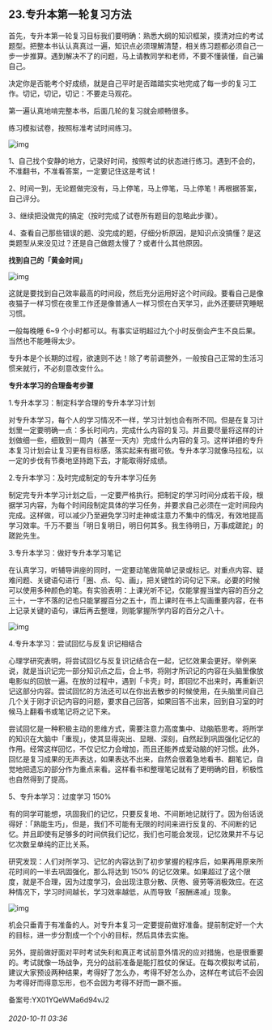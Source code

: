 ## 23.专升本第一轮复习方法
首先，专升本第一轮复习目标我们要明确：熟悉大纲的知识框架，摸清对应的考试题型。把整本书认认真真过一遍，知识点必须理解清楚，相关练习题都必须自己一步一步推算。遇到解决不了的问题，马上请教同学和老师，不要不懂装懂，自己骗自己。


决定你是否能考个好成绩，就是自己平时是否踏踏实实地完成了每一步的复习工作。切记，切记，切记：不要走马观花。


第一遍认真地啃完整本书，后面几轮的复习就会顺畅很多。


练习模拟试卷，按照标准考试时间练习。


![img](https://pic3.zhimg.com/v2-513730c865dd57b3bc5bc8226af9d8e6.webp)

1、自己找个安静的地方，记录好时间，按照考试的状态进行练习。遇到不会的，不准翻书，不准看答案，一定要记住这是考试！


2、时间一到，无论题做完没有，马上停笔，马上停笔，马上停笔！再根据答案，自己评分。


3、继续把没做完的搞定（按时完成了试卷所有题目的忽略此步骤）。


4、查看自己那些错误的题、没完成的题，仔细分析原因，是知识点没搞懂？是这类题型从来没见过？还是自己做题太慢了？或者什么其他原因。


**找到自己的「黄金时间」**


![img](https://pic1.zhimg.com/v2-2f1e09590af1f37f5317e97acacd1e18.webp)

这就是要找到自己效率最高的时间段，然后充分运用好这个时间段。要看自己是像夜猫子一样习惯在夜里工作还是像普通人一样习惯在白天学习，此外还要研究睡眠习惯。


一般每晚睡 6~9 个小时都可以。有事实证明超过九个小时反倒会产生不良后果。当然也不能睡得太少。


专升本是个长期的过程，欲速则不达！除了考前调整外，一般按自己正常的生活习惯来就行，不必刻意改变什么。


**专升本学习的合理备考步骤**


1.专升本学习：制定科学合理的专升本学习计划


对专升本学习，每个人的学习情况不一样，学习计划也会有所不同。但是在复习计划里一定要明确一点：多长时间内，完成什么内容的复习。并且要尽量将这样的计划做细一些，细致到一周内（甚至一天内）完成什么内容的复习。这样详细的专升本复习计划会让复习更有目标感，落实起来有据可依。专升本学习就像马拉松，以一定的步伐有节奏地坚持跑下去，才能取得好成绩。


2.专升本学习：及时完成制定的专升本学习任务


制定完专升本学习计划之后，一定要严格执行。把制定的学习时间分成若干段，根据学习内容，为每个时间段制定具体的学习任务，并要求自己必须在一定时间段内完成。这样做，可以减少乃至避免学习时走神或注意力不集中的情况，有效地提高学习效率。千万不要当「明日复明日，明日何其多。我生待明日，万事成蹉跎」的蹉跎先生。


3.专升本学习：做好专升本学习笔记


在认真学习，听辅导讲座的同时，一定要动笔做简单记录或标记。对重点内容、疑难问题、关键语句进行「圈、点、勾、画」，把关键性的词句记下来。必要的时候可以使用多种颜色的笔。有实验表明：上课光听不记，仅能掌握当堂内容的百分之三十，一字不落的记也只能掌握百分之五十，而上课时在书上勾画重要内容，在书上记录关键的语句，课后再去整理，则能掌握所学内容的百分之八十。


![img](https://pic2.zhimg.com/v2-5ee3fb2dd10159066bfb2c78c8f6f8d9.webp)

4.专升本学习：尝试回忆与反复识记相结合


心理学研究表明，将尝试回忆与反复识记结合在一起，记忆效果会更好。举例来说，就是当识记完一部分知识点之后，合上书，将刚才所识记的内容在头脑里像放电影似的回放一遍。在放的过程中，遇到「卡壳」时，即回忆不出来时，再重新识记这部分内容。尝试回忆的方法还可以在你出去散步的时候使用，在头脑里问自己几个关于刚才识记内容的问题，要求自己回答，如果回答不出来，回到自习室的时候马上翻看书或笔记将之记下来。


尝试回忆是一种积极主动的思维方式，需要注意力高度集中、动脑筋思考。将所学的知识在大脑中「重现」，使其显得突出、显眼、深刻，自然起到巩固强化记忆的作用。经常这样回忆，不仅记忆力会增加，而且还能养成爱动脑的好习惯。此外，回忆是复习成果的无声表达，如果表达不出来，自然会很着急地看书、翻笔记，自觉地把遗忘的部分作为重点来看。这样看书和整理笔记就有了更明确的目，积极性也自然得到了提高。


5、专升本学习：过度学习 150%


有的同学可能想，巩固我们的记忆，只要反复地、不间断地记就行了。因为俗话说得好：「熟能生巧」，但是，我们不可能有无限的时间来进行反复的、不间断的记忆。并且即使有足够多的时间供我们记忆，我们也可能会发现，记忆效果并不与记忆次数呈单纯的正比关系。


研究发现：人们对所学习、记忆的内容达到了初步掌握的程序后，如果再用原来所花时间的一半去巩固强化，那么将达到 150% 的记忆效果。如果超过了这个限度，就是不合理，因为过度学习，会出现注意分散、厌倦、疲劳等消极效应。在这种情况下，学习时间越长，学习效率越低，从而导致「报酬递减」现象。


![img](https://pic4.zhimg.com/v2-2f1e09590af1f37f5317e97acacd1e18.webp)

机会只垂青于有准备的人。对专升本复习一定要提前做好准备。提前制定好一个大的目标，进一步分割成一个个小的目标，然后具体去实施。


另外，提前做好面对平时考试失利和真正考试前意外情况的应对措施，也是很重要的。考试就像一场战争，充分的战前准备是能打胜仗的保证。在每次模拟考试前，建议大家预设两种结果，考得好了怎么办，考得不好怎么办，这样在考试后不会因为考得好而得意忘形，也不会因为考得不好而一蹶不振。


备案号:YX01YQeWMa6d94vJ2


###### 2020-10-11 03:36
